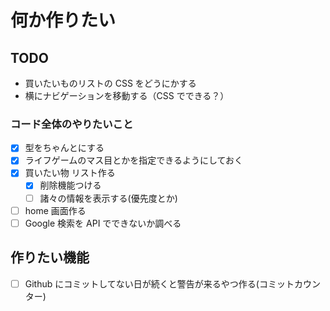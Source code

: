 # 何か作りたい

## TODO

- 買いたいものリストの CSS をどうにかする
- 横にナビゲーションを移動する（CSS でできる？）

### コード全体のやりたいこと

- [x] 型をちゃんとにする
- [x] ライフゲームのマス目とかを指定できるようにしておく
- [x] 買いたい物 リスト作る
  - [x] 削除機能つける
  - [ ] 諸々の情報を表示する(優先度とか)
- [ ] home 画面作る
- [ ] Google 検索を API でできないか調べる

## 作りたい機能

- [ ] Github にコミットしてない日が続くと警告が来るやつ作る(コミットカウンター)
